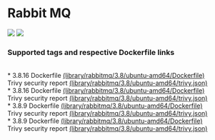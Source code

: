 # Rabbit MQ
[![](https://images.microbadger.com/badges/image/antonchernik/rabbitmq.svg)](https://microbadger.com/images/antonchernik/rabbitmq)
[![](https://images.microbadger.com/badges/version/antonchernik/rabbitmq.svg)](https://microbadger.com/images/antonchernik/rabbitmq)
### Supported tags and respective Dockerfile links
<br/>* 3.8.16 Dockerfile [(library/rabbitmq/3.8/ubuntu-amd64/Dockerfile)](https://github.com/antonchernik/docker/blob/rabbitmq-3.8.16-ubuntu-amd64/library/rabbitmq/3.8/ubuntu-amd64/Dockerfile)<br />Trivy security report [(library/rabbitmq/3.8/ubuntu-amd64/trivy.json)](https://github.com/antonchernik/docker/blob/rabbitmq-3.8.16-ubuntu-amd64/library/rabbitmq/3.8/ubuntu-amd64/trivy.json)<br />* 3.8.16 Dockerfile [(library/rabbitmq/3.8/ubuntu-amd64/Dockerfile)](https://github.com/antonchernik/docker/blob/rabbitmq-3.8.16-ubuntu-amd64/library/rabbitmq/3.8/ubuntu-amd64/Dockerfile)<br />Trivy security report [(library/rabbitmq/3.8/ubuntu-amd64/trivy.json)](https://github.com/antonchernik/docker/blob/rabbitmq-3.8.16-ubuntu-amd64/library/rabbitmq/3.8/ubuntu-amd64/trivy.json)<br />* 3.8.9 Dockerfile [(library/rabbitmq/3.8/ubuntu-amd64/Dockerfile)](https://github.com/antonchernik/docker/blob/rabbitmq-3.8.9-ubuntu-amd64/library/rabbitmq/3.8/ubuntu-amd64/Dockerfile)<br />Trivy security report [(library/rabbitmq/3.8/ubuntu-amd64/trivy.json)](https://github.com/antonchernik/docker/blob/rabbitmq-3.8.9-ubuntu-amd64/library/rabbitmq/3.8/ubuntu-amd64/trivy.json)<br />* 3.8.9 Dockerfile [(library/rabbitmq/3.8/ubuntu-amd64/Dockerfile)](https://github.com/antonchernik/docker/blob/rabbitmq-3.8.9-ubuntu-amd64/library/rabbitmq/3.8/ubuntu-amd64/Dockerfile)<br />Trivy security report [(library/rabbitmq/3.8/ubuntu-amd64/trivy.json)](https://github.com/antonchernik/docker/blob/rabbitmq-3.8.9-ubuntu-amd64/library/rabbitmq/3.8/ubuntu-amd64/trivy.json)<br />